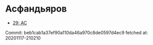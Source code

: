 # Асфандьяров
- [29: AC](29.md)

Commit: beb1cab1a37ef90a110da46a970c8de0597d4ec9
 fetched at: 20201117-210210
